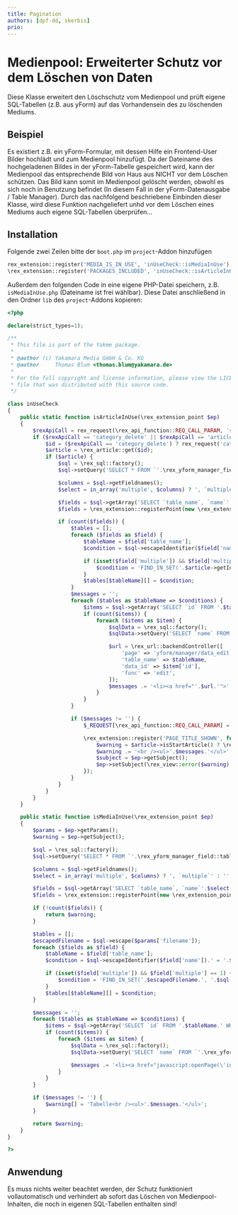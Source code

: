 ```yaml
---
title: Pagination
authors: [dpf-dd, skerbis]
prio:
---
```


# Medienpool: Erweiterter Schutz vor dem Löschen von Daten

Diese Klasse erweitert den Löschschutz vom Medienpool und prüft eigene SQL-Tabellen (z.B. aus yForm) auf das Vorhandensein des zu löschenden Mediums.

## Beispiel

Es existiert z.B. ein yForm-Formular, mit dessen Hilfe ein Frontend-User Bilder hochlädt und zum Medienpool hinzufügt.
Da der Dateiname des hochgeladenen Bildes in der yForm-Tabelle gespeichert wird, kann der Medienpool das entsprechende Bild von Haus aus NICHT vor dem Löschen schützen. Das Bild kann somit im Medienpool gelöscht werden, obwohl es sich noch in Benutzung befindet (In diesem Fall in der yForm-Datenausgabe / Table Manager).
Durch das nachfolgend beschriebene Einbinden dieser Klasse, wird diese Funktion nachgeliefert unhd vor dem Löschen eines Mediums auch eigene SQL-Tabellen überprüfen...

## Installation

Folgende zwei Zeilen bitte der `boot.php` im `project`-Addon hinzufügen
```php
rex_extension::register('MEDIA_IS_IN_USE', 'inUseCheck::isMediaInUse');
\rex_extension::register('PACKAGES_INCLUDED', 'inUseCheck::isArticleInUse');
```

Außerdem den folgenden Code in eine eigene PHP-Datei speichern, z.B. `isMediaInUse.php` (Dateiname ist frei wählbar).
Diese Datei anschließend in den Ordner `lib` des `project`-Addons kopieren:
```php
<?php

declare(strict_types=1);

/**
 * This file is part of the Yakme package.
 *
 * @author (c) Yakamara Media GmbH & Co. KG
 * @author     Thomas Blum <thomas.blum@yakamara.de>
 *
 * For the full copyright and license information, please view the LICENSE
 * file that was distributed with this source code.
 */

class inUseCheck
{
    public static function isArticleInUse(\rex_extension_point $ep)
    {
        $rexApiCall = rex_request(\rex_api_function::REQ_CALL_PARAM, 'string', '');
        if ($rexApiCall == 'category_delete' || $rexApiCall == 'article_delete') {
            $id = ($rexApiCall == 'category_delete') ? rex_request('category-id', 'int', 0) : rex_request('article_id', 'int', 0);
            $article = \rex_article::get($id);
            if ($article) {
                $sql = \rex_sql::factory();
                $sql->setQuery('SELECT * FROM `'.\rex_yform_manager_field::table().'` LIMIT 0');

                $columns = $sql->getFieldnames();
                $select = in_array('multiple', $columns) ? ', `multiple`' : '';

                $fields = $sql->getArray('SELECT `table_name`, `name`'.$select.' FROM `'.\rex_yform_manager_field::table().'` WHERE `type_id`="value" AND `type_name` IN("be_link","be_select_category")');
                $fields = \rex_extension::registerPoint(new \rex_extension_point('YFORM_ARTICLE_IS_IN_USE', $fields));

                if (count($fields)) {
                    $tables = [];
                    foreach ($fields as $field) {
                        $tableName = $field['table_name'];
                        $condition = $sql->escapeIdentifier($field['name']).' = '.$article->getId();

                        if (isset($field['multiple']) && $field['multiple'] == 1) {
                            $condition = 'FIND_IN_SET('.$article->getId().', '.$sql->escapeIdentifier($field['name']).')';
                        }
                        $tables[$tableName][] = $condition;
                    }
                    $messages = '';
                    foreach ($tables as $tableName => $conditions) {
                        $items = $sql->getArray('SELECT `id` FROM '.$tableName.' WHERE '.implode(' OR ', $conditions));
                        if (count($items)) {
                            foreach ($items as $item) {
                                $sqlData = \rex_sql::factory();
                                $sqlData->setQuery('SELECT `name` FROM `'.\rex_yform_manager_table::table().'` WHERE `table_name` = "'.$tableName.'"');

                                $url = \rex_url::backendController([
                                    'page' => 'yform/manager/data_edit',
                                    'table_name' => $tableName,
                                    'data_id' => $item['id'],
                                    'func' => 'edit',
                                ]);
                                $messages .= '<li><a href="'.$url.'">'.$sqlData->getValue('name').' [id='.$item['id'].']</a></li>';
                            }
                        }
                    }

                    if ($messages != '') {
                        $_REQUEST[\rex_api_function::REQ_CALL_PARAM] = '';

                        \rex_extension::register('PAGE_TITLE_SHOWN', function (\rex_extension_point $ep) use ($article, $messages) {
                            $warning = $article->isStartArticle() ? \rex_i18n::msg('yform_structure_category_could_not_be_deleted') : \rex_i18n::msg('yform_structure_article_could_not_be_deleted');
                            $warning .= '<br /><ul>'.$messages.'</ul>';
                            $subject = $ep->getSubject();
                            $ep->setSubject(\rex_view::error($warning).$subject);
                        });
                    }
                }
            }
        }
    }

    public static function isMediaInUse(\rex_extension_point $ep)
    {
        $params = $ep->getParams();
        $warning = $ep->getSubject();

        $sql = \rex_sql::factory();
        $sql->setQuery('SELECT * FROM `'.\rex_yform_manager_field::table().'` LIMIT 0');

        $columns = $sql->getFieldnames();
        $select = in_array('multiple', $columns) ? ', `multiple`' : '';

        $fields = $sql->getArray('SELECT `table_name`, `name`'.$select.' FROM `'.\rex_yform_manager_field::table().'` WHERE `type_id`="value" AND `type_name` IN("be_media","mediafile")');
        $fields = \rex_extension::registerPoint(new \rex_extension_point('YFORM_MEDIA_IS_IN_USE', $fields));

        if (!count($fields)) {
            return $warning;
        }

        $tables = [];
        $escapedFilename = $sql->escape($params['filename']);
        foreach ($fields as $field) {
            $tableName = $field['table_name'];
            $condition = $sql->escapeIdentifier($field['name']).' = '.$escapedFilename;

            if (isset($field['multiple']) && $field['multiple'] == 1) {
                $condition = 'FIND_IN_SET('.$escapedFilename.', '.$sql->escapeIdentifier($field['name']).')';
            }
            $tables[$tableName][] = $condition;
        }

        $messages = '';
        foreach ($tables as $tableName => $conditions) {
            $items = $sql->getArray('SELECT `id` FROM '.$tableName.' WHERE '.implode(' OR ', $conditions));
            if (count($items)) {
                foreach ($items as $item) {
                    $sqlData = \rex_sql::factory();
                    $sqlData->setQuery('SELECT `name` FROM `'.\rex_yform_manager_table::table().'` WHERE `table_name` = "'.$tableName.'"');

                    $messages .= '<li><a href="javascript:openPage(\'index.php?page=yform/manager/data_edit&amp;table_name='.$tableName.'&amp;data_id='.$item['id'].'&amp;func=edit\')">'.$sqlData->getValue('name').' [id='.$item['id'].']</a></li>';
                }
            }
        }

        if ($messages != '') {
            $warning[] = 'Tabelle<br /><ul>'.$messages.'</ul>';
        }

        return $warning;
    }
}

?>
```

## Anwendung

Es muss nichts weiter beachtet werden, der Schutz funktioniert vollautomatisch und verhindert ab sofort das Löschen von Medienpool-Inhalten, die noch in eigenen SQL-Tabellen enthalten sind!

